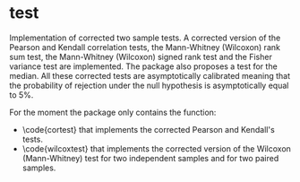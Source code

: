 # test

Implementation of corrected two sample tests. A corrected version of the Pearson and Kendall correlation tests, 
 the Mann-Whitney (Wilcoxon) rank sum test, the Mann-Whitney (Wilcoxon) signed rank test and the Fisher variance test are implemented.
 The package also proposes a test for the median. All these corrected tests are asymptotically calibrated meaning that
the probability of rejection under the null hypothesis is asymptotically equal to 5%.

For the moment the package only contains the function:

- \code{cortest} that implements the corrected Pearson and Kendall's tests.
- \code{wilcoxtest} that implements the corrected version of the Wilcoxon (Mann-Whitney) test for two independent samples and for two paired samples.
